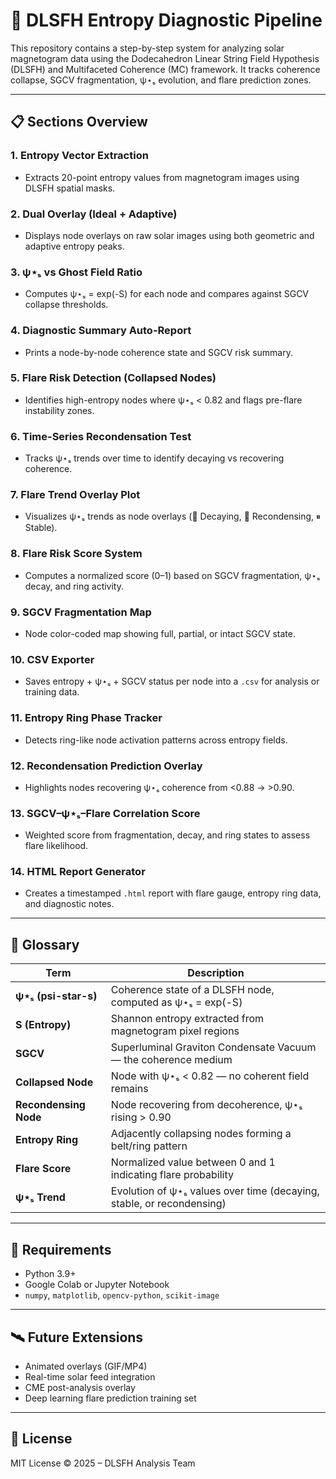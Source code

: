 # 🧠 DLSFH Entropy Diagnostic Pipeline

This repository contains a step-by-step system for analyzing solar magnetogram data using the Dodecahedron Linear String Field Hypothesis (DLSFH) and Multifaceted Coherence (MC) framework. It tracks coherence collapse, SGCV fragmentation, ψ⋆ₛ evolution, and flare prediction zones.

---

## 📋 Sections Overview

### 1. Entropy Vector Extraction
- Extracts 20-point entropy values from magnetogram images using DLSFH spatial masks.

### 2. Dual Overlay (Ideal + Adaptive)
- Displays node overlays on raw solar images using both geometric and adaptive entropy peaks.

### 3. ψ⋆ₛ vs Ghost Field Ratio
- Computes ψ⋆ₛ = exp(-S) for each node and compares against SGCV collapse thresholds.

### 4. Diagnostic Summary Auto-Report
- Prints a node-by-node coherence state and SGCV risk summary.

### 5. Flare Risk Detection (Collapsed Nodes)
- Identifies high-entropy nodes where ψ⋆ₛ < 0.82 and flags pre-flare instability zones.

### 6. Time-Series Recondensation Test
- Tracks ψ⋆ₛ trends over time to identify decaying vs recovering coherence.

### 7. Flare Trend Overlay Plot
- Visualizes ψ⋆ₛ trends as node overlays (🔽 Decaying, 🔼 Recondensing, ⏸ Stable).

### 8. Flare Risk Score System
- Computes a normalized score (0–1) based on SGCV fragmentation, ψ⋆ₛ decay, and ring activity.

### 9. SGCV Fragmentation Map
- Node color-coded map showing full, partial, or intact SGCV state.

### 10. CSV Exporter
- Saves entropy + ψ⋆ₛ + SGCV status per node into a `.csv` for analysis or training data.

### 11. Entropy Ring Phase Tracker
- Detects ring-like node activation patterns across entropy fields.

### 12. Recondensation Prediction Overlay
- Highlights nodes recovering ψ⋆ₛ coherence from <0.88 → >0.90.

### 13. SGCV–ψ⋆ₛ–Flare Correlation Score
- Weighted score from fragmentation, decay, and ring states to assess flare likelihood.

### 14. HTML Report Generator
- Creates a timestamped `.html` report with flare gauge, entropy ring data, and diagnostic notes.

---

## 📖 Glossary

| Term                  | Description |
|-----------------------|-------------|
| **ψ⋆ₛ (psi-star-s)**  | Coherence state of a DLSFH node, computed as ψ⋆ₛ = exp(-S) |
| **S (Entropy)**       | Shannon entropy extracted from magnetogram pixel regions |
| **SGCV**              | Superluminal Graviton Condensate Vacuum — the coherence medium |
| **Collapsed Node**    | Node with ψ⋆ₛ < 0.82 — no coherent field remains |
| **Recondensing Node** | Node recovering from decoherence, ψ⋆ₛ rising > 0.90 |
| **Entropy Ring**      | Adjacently collapsing nodes forming a belt/ring pattern |
| **Flare Score**       | Normalized value between 0 and 1 indicating flare probability |
| **ψ⋆ₛ Trend**         | Evolution of ψ⋆ₛ values over time (decaying, stable, or recondensing) |

---

## 🔧 Requirements

- Python 3.9+
- Google Colab or Jupyter Notebook
- `numpy`, `matplotlib`, `opencv-python`, `scikit-image`

---

## 🛰️ Future Extensions

- Animated overlays (GIF/MP4)
- Real-time solar feed integration
- CME post-analysis overlay
- Deep learning flare prediction training set

---

## 📄 License

MIT License © 2025 – DLSFH Analysis Team
